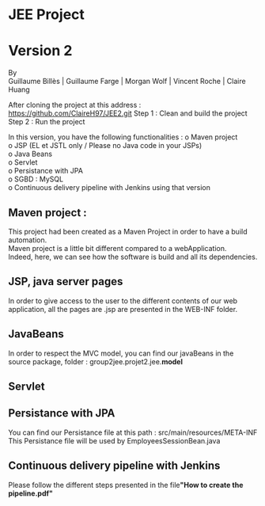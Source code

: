 # JEE Project



<h1>Version 2</h1>
By <br>
Guillaume Billès | Guillaume Farge | Morgan Wolf | Vincent Roche | Claire Huang

After cloning the project at this address : 
https://github.com/ClaireH97/JEE2.git
Step 1 : Clean and build the project
Step 2 : Run the project

In this version, you have the following functionalities : 
o Maven project <br>
o JSP  (EL et JSTL only / Please no Java code in your JSPs)<br>
o Java Beans <br>
o Servlet <br>
o Persistance with JPA<br>
o SGBD : MySQL <br>
o Continuous delivery pipeline with Jenkins using that version<br>

<h2>Maven project :</h2>
This project had been created as a Maven Project in order to have a build automation.<br>
Maven project is a little bit different compared to a webApplication.<br>
Indeed, here, we can see how the software is build and all its dependencies.<br>

<h2>JSP, java server pages</h2>
In order to give access to the user to the different contents of our web application, all the pages are .jsp are presented in the WEB-INF folder.

<h2>JavaBeans</h2>
In order to respect the MVC model, you can find our javaBeans in the source package, folder : group2jee.projet2.jee.<b>model</b>

<h2>Servlet</h2>

<h2>Persistance with JPA </h2>
You can find our Persistance file at this path : src/main/resources/META-INF<br>
This Persistance file will be used by EmployeesSessionBean.java<br>

<h2>Continuous delivery pipeline with Jenkins</h2>
Please follow the different steps presented in the file<b>"How to create the pipeline.pdf"</b>
